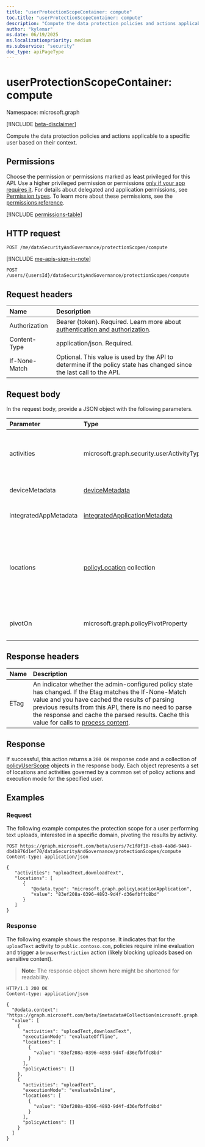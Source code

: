 ```yaml
---
title: "userProtectionScopeContainer: compute"
toc.title: "userProtectionScopeContainer: compute"
description: "Compute the data protection policies and actions applicable to a specific user based on their context."
author: "kylemar"
ms.date: 06/19/2025
ms.localizationpriority: medium
ms.subservice: "security"
doc_type: apiPageType
---
```


# userProtectionScopeContainer: compute

Namespace: microsoft.graph

[!INCLUDE [beta-disclaimer](../../includes/beta-disclaimer.md)]

Compute the data protection policies and actions applicable to a specific user based on their context.

## Permissions

Choose the permission or permissions marked as least privileged for this API. Use a higher privileged permission or permissions [only if your app requires it](/graph/permissions-overview#best-practices-for-using-microsoft-graph-permissions). For details about delegated and application permissions, see [Permission types](/graph/permissions-overview#permission-types). To learn more about these permissions, see the [permissions reference](/graph/permissions-reference).

<!-- {
  "blockType": "permissions",
  "name": "userprotectionscopecontainer-compute-permissions"
}
-->
[!INCLUDE [permissions-table](../includes/permissions/userprotectionscopecontainer-compute-permissions.md)]

## HTTP request

<!-- { "blockType": "ignored" } -->
```http
POST /me/dataSecurityAndGovernance/protectionScopes/compute
```

[!INCLUDE [me-apis-sign-in-note](../includes/me-apis-sign-in-note.md)]

<!-- { "blockType": "ignored" } -->
```http
POST /users/{usersId}/dataSecurityAndGovernance/protectionScopes/compute
```

## Request headers

| Name          | Description   |
| :------------ | :------------ |
|Authorization|Bearer {token}. Required. Learn more about [authentication and authorization](/graph/auth/auth-concepts).|
| Content-Type  | application/json. Required. |
| If-None-Match | Optional. This value is used by the API to determine if the policy state has changed since the last call to the API. |

## Request body

In the request body, provide a JSON object with the following parameters.

| Parameter             | Type                                                                                                                 | Description                                                                                                                                                         |
| :-------------------- | :------------------------------------------------------------------------------------------------------------------- | :------------------------------------------------------------------------------------------------------------------------------------------------------------------ |
| activities            | microsoft.graph.security.userActivityTypes                                                   | Optional. Flags specifying the user activities the calling application supports or is interested. Possible values are `none`, `uploadText`, `uploadFile`, `downloadText`, `downloadFile`, `unknownFutureValue`. This object is a multi-valued enumeration.|
| deviceMetadata        | [deviceMetadata](../resources/devicemetadata.md)                                    | Optional. Information about the user's device (type, OS) used for contextual policy evaluation.                                                                    |
| integratedAppMetadata | [integratedApplicationMetadata](../resources/integratedapplicationmetadata.md)      | Optional. Information about the calling application (name, version) integrating with Microsoft Purview.                                                                    |
| locations             | [policyLocation](../resources/policylocation.md) collection                         | Optional. List of specific locations the application is interested in. If provided, results are trimmed to policies covering these locations. Use [policy location application](../resources/policylocationapplication.md) for application locations, [policy location domain](../resources/policylocationdomain.md) for domain locations, or [policy location URL](../resources/policylocationurl.md) for URL locations. You must specify the `@odata.type` property to declare the type of policyLocation. For example, `"@odata.type": "microsoft.graph.policyLocationApplication"`.|
| pivotOn               | microsoft.graph.policyPivotProperty                                                 | Optional. Specifies how the results should be aggregated. If omitted or `none`, results might be less aggregated. Possible values are `activity`,`location`, `none`.                  |

## Response headers

| Name          | Description   |
| :------------ | :------------ |
| ETag          | An indicator whether the admin-configured policy state has changed. If the Etag matches the If-None-Match value and you have cached the results of parsing previous results from this API, there is no need to parse the response and cache the parsed results. Cache this value for calls to [process content](../api/userdatasecurityandgovernance-processcontent.md). |

## Response

If successful, this action returns a `200 OK` response code and a collection of [policyUserScope](../resources/policyuserscope.md) objects in the response body. Each object represents a set of locations and activities governed by a common set of policy actions and execution mode for the specified user.

## Examples

### Request

The following example computes the protection scope for a user performing text uploads, interested in a specific domain, pivoting the results by activity.

```http
POST https://graph.microsoft.com/beta/users/7c1f8f10-cba8-4a8d-9449-db4b876d1ef70/dataSecurityAndGovernance/protectionScopes/compute
Content-type: application/json

{
   "activities": "uploadText,downloadText",
   "locations": [
      {
         "@odata.type": "microsoft.graph.policyLocationApplication",
         "value": "83ef208a-0396-4893-9d4f-d36efbffc8bd"
      }
   ]
}
```

### Response

The following example shows the response. It indicates that for the `uploadText` activity to `public.contoso.com`, policies require inline evaluation and trigger a `browserRestriction` action (likely blocking uploads based on sensitive content).

> **Note:** The response object shown here might be shortened for readability.

```http
HTTP/1.1 200 OK
Content-type: application/json

{
  "@odata.context": "https://graph.microsoft.com/beta/$metadata#Collection(microsoft.graph.policyUserScope)",
  "value": [
    {
      "activities": "uploadText,downloadText",
      "executionMode": "evaluateOffline",
      "locations": [
        {
          "value": "83ef208a-0396-4893-9d4f-d36efbffc8bd"
        }
      ],
      "policyActions": []
    },
    {
      "activities": "uploadText",
      "executionMode": "evaluateInline",
      "locations": [
        {
          "value": "83ef208a-0396-4893-9d4f-d36efbffc8bd"
        }
      ],
      "policyActions": []
    }
  ]
}
```
